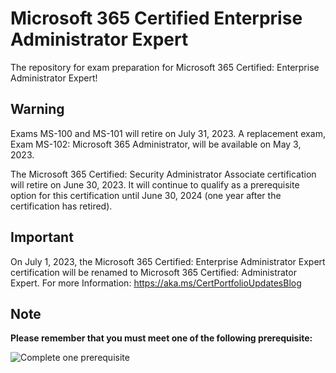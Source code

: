 # Microsoft 365 Certified Enterprise Administrator Expert
The repository for exam preparation for Microsoft 365 Certified: Enterprise Administrator Expert!

## Warning

Exams MS-100 and MS-101 will retire on July 31, 2023. A replacement exam, Exam MS-102: Microsoft 365 Administrator, will be available on May 3, 2023.

The Microsoft 365 Certified: Security Administrator Associate certification will retire on June 30, 2023. It will continue to qualify as a prerequisite option for this certification until June 30, 2024 (one year after the certification has retired).

## Important

On July 1, 2023, the Microsoft 365 Certified: Enterprise Administrator Expert certification will be renamed to Microsoft 365 Certified: Administrator Expert.
For more Information: https://aka.ms/CertPortfolioUpdatesBlog

## Note
**Please remember that you must meet one of the following prerequisite:**  

![Complete one prerequisite](https://github.com/tomwechsler/Microsoft_365_Certified_Enterprise_Administrator_Expert/blob/main/Prerequisite.JPG)
